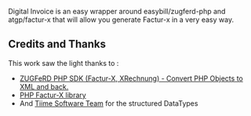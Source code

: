 Digital Invoice is an easy wrapper around easybill/zugferd-php and atgp/factur-x that will allow you generate Factur-x in a very easy way.


## Credits and Thanks
This work saw the light thanks to : 
- [ZUGFeRD PHP SDK (Factur-X, XRechnung) - Convert PHP Objects to XML and back.](https://github.com/easybill/zugferd-php)
- [PHP Factur-X library](https://github.com/atgp/factur-x)
- And [Tiime Software Team](https://github.com/Tiime-Software/EN-16931) for the structured DataTypes